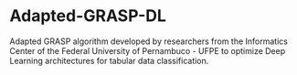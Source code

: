 # Adapted-GRASP-DL
Adapted GRASP algorithm developed by researchers from the Informatics Center of the Federal University of Pernambuco - UFPE to optimize Deep Learning architectures for tabular data classification.
